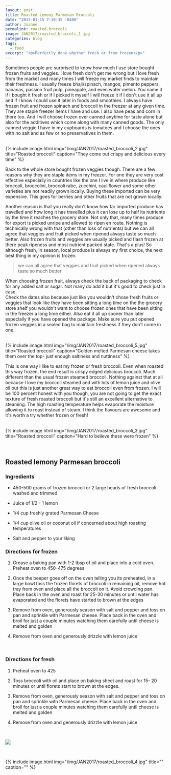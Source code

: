 ```yaml
---
layout: post
title: Roasted Lemony Parmesan Broccoli
date: "2017-01-15 7:30:35 -0400"
author: Joanne
permalink: roasted-broccoli
image: JAN2017/roasted_broccoli_1.jpg
categories: blog
tags:
  - food
excerpt: "<p>Perfectly done whether fresh or from frozen</p>"
---
```


Sometimes people are surprised to know how much I use store bought frozen fruits and veggies.  I love fresh don't get me wrong but I love fresh from the market and many times I will freeze my market finds to maintain their freshness.  I usually freeze bhaji/spinach, mangos, pimento peppers, bananas, passion fruit pulp, pineapple, and even water melon. You name it if I bought it fresh or if I picked it myself I will freeze it if I don't use it all up and if I know I could use it later in foods and smoothies.  I always have frozen fruit and frozen spinach and broccoli in the freezer at any given time.  They are staple freezer items I have and use.  I also have peas and corn in there too.  And I will choose frozen over canned anytime for taste alone but also for the additives which come along with many canned goods. The only canned veggie I have in my cupboards is tomatoes and I choose the ones with no salt and as few or no preservatives in them.   
<br>

{% include image.html
            img="/img/JAN2017/roasted_broccoli_2.jpg"
            title="Roasted broccoli"
            caption="They come out crispy and delicious every time" %}

Back to the whole store bought  frozen veggies though. There are a few reasons why they are staple items in my freezer. For one they are very cost effective especially in countries like the one I live in where produce like broccoli, broccolini, broccoli rabe, zucchini, cauliflower and some other varieties are not readily grown locally.  Buying these imported can be very expensive.  This goes for berries and other fruits that are not grown locally.
<br>

Another reason is that you really don't know how far imported produce has travelled and how long it has travelled plus it can lose up to half its nutrients by the time it reaches the grocery store.  Not only that, many times produce for export is picked unripe and allowed to ripen en route.  Nothing is technically wrong with that (other than loss of nutrients) but we can all agree that veggies and fruit picked when ripened always taste so much better. Also frozen fruits and veggies are usually picked and flash frozen at there peak ripeness and most nutrient packed state.  That's a plus! So although fresh, in season, local produce is always my first choice, the next best thing in my opinion is frozen.  

> we can all agree that veggies and fruit picked when ripened always taste so much better

When choosing frozen fruit, always check the back of packaging to check for any added salt or sugar.  Not many do add it but it's good to check just in case.  
Check the dates also because just like you wouldn't chose fresh fruits or veggies that look like they have been sitting a long time on the the grocery store shelf you wouldn't want to choose frozen ones that have been sitting in the freezer a long time either.  Also eat it all up sooner than later especially if you have opened the package.  Make sure you put opened  frozen veggies in a sealed bag to maintain freshness if they don't come in one.  
<br>

{% include image.html
            img="/img/JAN2017/roasted_broccoli_5.jpg"
            title="Roasted broccoli"
            caption="Golden melted Parmesan cheese takes them over the top- just enough saltiness and nuttiness" %}

This is one way I like to eat my frozen or fresh broccoli.  Even when roasted this way frozen, the end result is crispy edged delicious broccoli.  Much different than the usual frozen steamed broccoli.  Nothing against that at all because I love my broccoli steamed and with lots of lemon juice and olive oil but this is just another great way to eat broccoli even from frozen.  I will be 100 percent honest with you though, you are not going to get the exact texture of fresh roasted broccoli but it's still an excellent alternative to steaming.   The high roasting temperature helps evaporate the moisture allowing it to roast instead of steam. I think the flavours are awesome and it's worth a try whether frozen or fresh!
<br>
<br>

{% include image.html
            img="/img/JAN2017/roasted_broccoli_3.jpg"
            title="Roasted broccoli"
            caption="Hard to believe these were frozen" %}

<br>

## Roasted lemony Parmesan broccoli

### Ingredients
* 450-500 grams of frozen broccoli or 2 large heads of fresh broccoli washed and trimmed

* Juice of 1/2 - 1 lemon

* 1/4 cup freshly grated Parmesan Cheese

* 1/4 cup olive oil or coconut oil if concerned about high roasting temperatures

* Salt and pepper to your liking

### Directions for frozen

1. Grease a baking pan with 1-2 tbsp of oil and place into a cold oven. Preheat oven to 450-475 degrees

1. Once the beeper goes off on the oven telling you its preheated, in a large bowl toss the frozen florets of broccoli in remaining oil, remove hot tray from oven and place all the broccoli on it.  Avoid crowding pan. Place back in the oven and roast for 25-30 minutes or until water has evaporated and the florets have started to brown at the edges

1. Remove from oven, generously season with salt and pepper and toss on pan and sprinkle with Parmesan cheese. Place back in the oven and broil for just a couple minutes watching them carefully until cheese is melted and golden

1. Remove from oven and generously drizzle with lemon juice

<br>

### Directions for fresh

1. Preheat oven to 425

1. Toss broccoli with oil and place on baking sheet and roast for 15- 20 minutes or until florets start to brown at the edges.

1. Remove from oven, generously season with salt and pepper and toss on pan and sprinkle with Parmesan cheese. Place back in the oven and broil for just a couple minutes watching them carefully until cheese is melted and golden

1. Remove from oven and generously drizzle with lemon juice

<br>

<p class="apple__news__logo"><a href="https://apple.news/TKVtoVhGUQSuiufA4bqI-gg"><img src="{{ basesite.url }}/img/apple_news.svg" /></a></p>
<br>

{% include image.html
            img="/img/JAN2017/roasted_broccoli_4.jpg"
            title=""
            caption="" %}
